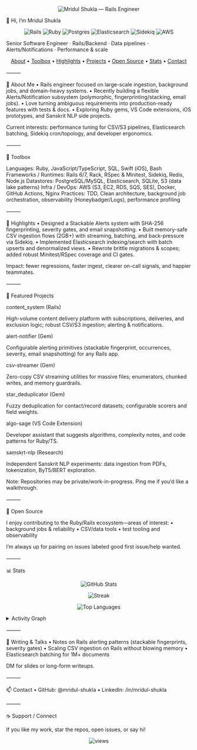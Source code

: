 <p align="center">
  <picture>
    <source media="(prefers-color-scheme: dark)" srcset="https://svg-banners.vercel.app/api?type=glitch&text1=Mridul%20Shukla&text2=Rails%20Engineer&width=1200&height=250"/>
    <img alt="Mridul Shukla — Rails Engineer" src="https://svg-banners.vercel.app/api?type=glitch&text1=Mridul%20Shukla&text2=Rails%20Engineer&width=1200&height=250"/>
  </picture>
</p>


👋 Hi, I’m Mridul Shukla

<p align="center">
  <img src="https://img.shields.io/badge/Ruby_on_Rails-%23CC0000.svg?logo=rubyonrails&logoColor=white" alt="Rails"/>
  <img src="https://img.shields.io/badge/Ruby-CC342D?logo=ruby&logoColor=white" alt="Ruby"/>
  <img src="https://img.shields.io/badge/PostgreSQL-316192?logo=postgresql&logoColor=white" alt="Postgres"/>
  <img src="https://img.shields.io/badge/Elasticsearch-005571?logo=elasticsearch&logoColor=white" alt="Elasticsearch"/>
  <img src="https://img.shields.io/badge/Sidekiq-CC0000?logo=ruby&logoColor=white" alt="Sidekiq"/>
  <img src="https://img.shields.io/badge/AWS-232F3E?logo=amazon-aws&logoColor=white" alt="AWS"/>
</p>


Senior Software Engineer · Rails/Backend · Data pipelines · Alerts/Notifications · Performance & scale

<p align="center">
  <a href="#-about-me">About</a> •
  <a href="#-toolbox">Toolbox</a> •
  <a href="#-highlights">Highlights</a> •
  <a href="#-featured-projects">Projects</a> •
  <a href="#-open-source">Open Source</a> •
  <a href="#-stats">Stats</a> •
  <a href="#-contact">Contact</a>
</p>



⸻

🧭 About Me
	•	Rails engineer focused on large-scale ingestion, background jobs, and domain-heavy systems.
	•	Recently building a flexible Alerts/Notification subsystem (polymorphic, fingerprinting/stacking, email jobs).
	•	Love turning ambiguous requirements into production-ready features with tests & docs.
	•	Exploring Ruby gems, VS Code extensions, iOS prototypes, and Sanskrit NLP side projects.

Current interests: performance tuning for CSV/S3 pipelines, Elasticsearch batching, Sidekiq cron/topology, and developer ergonomics.

⸻

🧰 Toolbox

Languages: Ruby, JavaScript/TypeScript, SQL, Swift (iOS), Bash
Frameworks / Runtimes: Rails 6/7, Rack, RSpec & Minitest, Sidekiq, Redis, Node.js
Datastores: PostgreSQL/MySQL, Elasticsearch, SQLite, S3 (data lake patterns)
Infra / DevOps: AWS (S3, EC2, RDS, SQS, SES), Docker, GitHub Actions, Nginx
Practices: TDD, Clean architecture, background job orchestration, observability (Honeybadger/Logs), performance profiling

⸻

🌟 Highlights
	•	Designed a Stackable Alerts system with SHA-256 fingerprinting, severity gates, and email snapshotting.
	•	Built memory-safe CSV ingestion flows (2GB+) with streaming, batching, and back-pressure via Sidekiq.
	•	Implemented Elasticsearch indexing/search with batch upserts and denormalized views.
	•	Rewrote brittle migrations & scopes; added robust Minitest/RSpec coverage and CI gates.

Impact: fewer regressions, faster ingest, clearer on-call signals, and happier teammates.

⸻

🚀 Featured Projects

content_system (Rails)

High-volume content delivery platform with subscriptions, deliveries, and exclusion logic; robust CSV/S3 ingestion; alerting & notifications.

alert-notifier (Gem)

Configurable alerting primitives (stackable fingerprint, occurrences, severity, email snapshotting) for any Rails app.

csv-streamer (Gem)

Zero-copy CSV streaming utilities for massive files; enumerators, chunked writes, and memory guardrails.

star_deduplicator (Gem)

Fuzzy deduplication for contact/record datasets; configurable scorers and field weights.

algo-sage (VS Code Extension)

Developer assistant that suggests algorithms, complexity notes, and code patterns for Ruby/TS.

saṃskṛt-nlp (Research)

Independent Sanskrit NLP experiments: data ingestion from PDFs, tokenization, ByT5/BERT exploration.

Note: Repositories may be private/work-in-progress. Ping me if you’d like a walkthrough.

⸻

🤝 Open Source

I enjoy contributing to the Ruby/Rails ecosystem—areas of interest:
	•	background jobs & reliability
	•	CSV/data tools
	•	test tooling and observability

I’m always up for pairing on issues labeled good first issue/help wanted.

⸻

📊 Stats

<p align="center">
  <img src="https://github-readme-stats.vercel.app/api?username=mridul-shukla&show_icons=true&hide_title=true" alt="GitHub Stats" />
</p>
<p align="center">
  <img src="https://github-readme-streak-stats.herokuapp.com?user=mridul-shukla&date_format=j%20M%5B%20Y%5D" alt="Streak" />
</p>
<p align="center">
  <img src="https://github-readme-stats.vercel.app/api/top-langs/?username=mridul-shukla&layout=compact" alt="Top Languages" />
</p>


<details>
  <summary>Activity Graph</summary>
  <img src="https://github-readme-activity-graph.vercel.app/graph?username=mridul-shukla&hide_border=true" alt="Activity Graph"/>
</details>



⸻

📝 Writing & Talks
	•	Notes on Rails alerting patterns (stackable fingerprints, severity gates)
	•	Scaling CSV ingestion on Rails without blowing memory
	•	Elasticsearch batching for 1M+ documents

DM for slides or long-form writeups.

⸻

📫 Contact
	•	GitHub: @mridul-shukla
	•	LinkedIn: /in/mridul-shukla

⸻

☕ Support / Connect

If you like my work, star the repos, open issues, or say hi!

<p align="center">
  <img src="https://komarev.com/ghpvc/?username=mridul-shukla&label=Profile%20views&color=0e75b6&style=flat" alt="views" />
</p>


